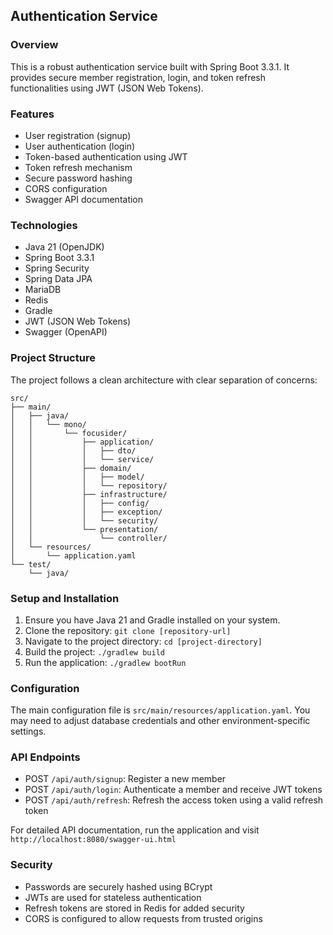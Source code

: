 ## Authentication Service

### Overview

This is a robust authentication service built with Spring Boot 3.3.1. It provides secure member registration, login, and token refresh functionalities using JWT (JSON Web Tokens).

### Features

- User registration (signup)
- User authentication (login)
- Token-based authentication using JWT
- Token refresh mechanism
- Secure password hashing
- CORS configuration
- Swagger API documentation

### Technologies

- Java 21 (OpenJDK)
- Spring Boot 3.3.1
- Spring Security
- Spring Data JPA
- MariaDB
- Redis
- Gradle
- JWT (JSON Web Tokens)
- Swagger (OpenAPI)

### Project Structure

The project follows a clean architecture with clear separation of concerns:

```
src/
├── main/
│   ├── java/
│   │   └── mono/
│   │       └── focusider/
│   │           ├── application/
│   │           │   ├── dto/
│   │           │   └── service/
│   │           ├── domain/
│   │           │   ├── model/
│   │           │   └── repository/
│   │           ├── infrastructure/
│   │           │   ├── config/
│   │           │   ├── exception/
│   │           │   └── security/
│   │           └── presentation/
│   │               └── controller/
│   └── resources/
│       └── application.yaml
└── test/
    └── java/
```

### Setup and Installation

1. Ensure you have Java 21 and Gradle installed on your system.
2. Clone the repository: `git clone [repository-url]`
3. Navigate to the project directory: `cd [project-directory]`
4. Build the project: `./gradlew build`
5. Run the application: `./gradlew bootRun`

### Configuration

The main configuration file is `src/main/resources/application.yaml`. You may need to adjust database credentials and other environment-specific settings.

### API Endpoints

- POST `/api/auth/signup`: Register a new member
- POST `/api/auth/login`: Authenticate a member and receive JWT tokens
- POST `/api/auth/refresh`: Refresh the access token using a valid refresh token

For detailed API documentation, run the application and visit `http://localhost:8080/swagger-ui.html`

### Security

- Passwords are securely hashed using BCrypt
- JWTs are used for stateless authentication
- Refresh tokens are stored in Redis for added security
- CORS is configured to allow requests from trusted origins